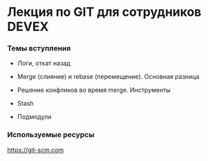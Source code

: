 # Лекция по GIT для сотрудников DEVEX #

### Темы вступления ###

* Логи, откат назад

* Merge (слияние) и rebase (перемещение). Основная разница

* Решение конфликов во время merge. Инструменты

* Stash

* Подмодули


### Используемые ресурсы ###

<https://git-scm.com>
